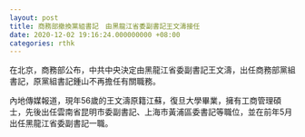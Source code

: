 ```yaml
---
layout: post
title: 商務部撤換黨組書記　由黑龍江省委副書記王文濤接任
date: 2020-12-02 19:16:24.000000000 +08:00
categories: rthk
---
```


在北京，商務部公布，中共中央決定由黑龍江省委副書記王文濤，出任商務部黨組書記，原黨組書記鍾山不再擔任有關職務。

內地傳媒報道，現年56歲的王文濤原籍江蘇，復旦大學畢業，擁有工商管理碩士，先後出任雲南省昆明市委副書記、上海市黃浦區委書記等職位，並在前年5月出任黑龍江省委副書記一職。
